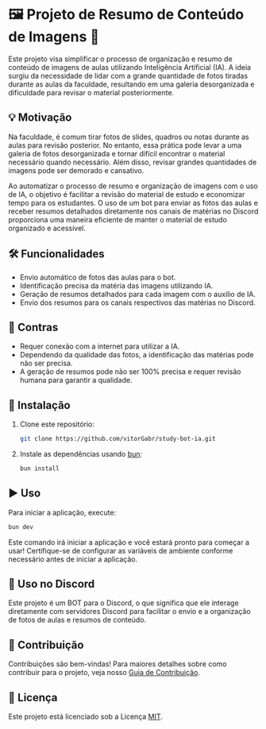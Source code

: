 # 🖼️ Projeto de Resumo de Conteúdo de Imagens 🤖

Este projeto visa simplificar o processo de organização e resumo de conteúdo de imagens de aulas utilizando Inteligência Artificial (IA). A ideia surgiu da necessidade de lidar com a grande quantidade de fotos tiradas durante as aulas da faculdade, resultando em uma galeria desorganizada e dificuldade para revisar o material posteriormente.

## 💡 Motivação

Na faculdade, é comum tirar fotos de slides, quadros ou notas durante as aulas para revisão posterior. No entanto, essa prática pode levar a uma galeria de fotos desorganizada e tornar difícil encontrar o material necessário quando necessário. Além disso, revisar grandes quantidades de imagens pode ser demorado e cansativo.

Ao automatizar o processo de resumo e organização de imagens com o uso de IA, o objetivo é facilitar a revisão do material de estudo e economizar tempo para os estudantes. O uso de um bot para enviar as fotos das aulas e receber resumos detalhados diretamente nos canais de matérias no Discord proporciona uma maneira eficiente de manter o material de estudo organizado e acessível.

## 🛠️ Funcionalidades

- Envio automático de fotos das aulas para o bot.
- Identificação precisa da matéria das imagens utilizando IA.
- Geração de resumos detalhados para cada imagem com o auxílio de IA.
- Envio dos resumos para os canais respectivos das matérias no Discord.

## 🌱 Contras

- Requer conexão com a internet para utilizar a IA.
- Dependendo da qualidade das fotos, a identificação das matérias pode não ser precisa.
- A geração de resumos pode não ser 100% precisa e requer revisão humana para garantir a qualidade.

## 🚀 Instalação

1. Clone este repositório:
   ```bash
   git clone https://github.com/vitorGabr/study-bot-ia.git
   ```

2. Instale as dependências usando [bun](https://bun.sh/):
   ```bash
   bun install
   ```

## ▶️ Uso

Para iniciar a aplicação, execute:
```bash
bun dev
```

Este comando irá iniciar a aplicação e você estará pronto para começar a usar! Certifique-se de configurar as variáveis de ambiente conforme necessário antes de iniciar a aplicação.

## 🤖 Uso no Discord

Este projeto é um BOT para o Discord, o que significa que ele interage diretamente com servidores Discord para facilitar o envio e a organização de fotos de aulas e resumos de conteúdo.

## 🤝 Contribuição

Contribuições são bem-vindas! Para maiores detalhes sobre como contribuir para o projeto, veja nosso [Guia de Contribuição](CONTRIBUTING.md).

## 📝 Licença

Este projeto está licenciado sob a Licença [MIT](LICENSE).
